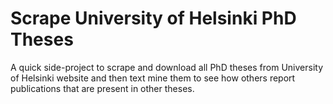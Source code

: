 # Scrape University of Helsinki PhD Theses

A quick side-project to scrape and download all PhD theses from University of Helsinki website and then text mine them to see how others report publications that are present in other theses. 